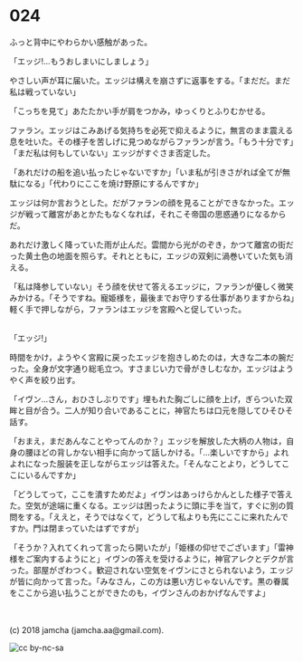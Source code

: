 # 024

ふっと背中にやわらかい感触があった。  

「エッジ!…もうおしまいにしましょう」  

やさしい声が耳に届いた。エッジは構えを崩さずに返事をする。「まだだ。まだ私は戦っていない」  

「こっちを見て」あたたかい手が肩をつかみ，ゆっくりとふりむかせる。  

ファラン。エッジはこみあげる気持ちを必死で抑えるように，無言のまま震える息を吐いた。その様子を苦しげに見つめながらファランが言う。「もう十分です」「まだ私は何もしていない」エッジがすぐさま否定した。  

「あれだけの船を追い払ったじゃないですか」「いま私が引きさがれば全てが無駄になる」「代わりにここを焼け野原にするんですか」  

エッジは何か言おうとした。だがファランの顔を見ることができなかった。エッジが戦って離宮があとかたもなくなれば，それこそ帝国の思惑通りになるからだ。  

あれだけ激しく降っていた雨が止んだ。雲間から光がのぞき，かつて離宮の街だった黄土色の地面を照らす。それとともに，エッジの双剣に渦巻いていた気も消える。  

「私は降参していない」そう顔を伏せて答えるエッジに，ファランが優しく微笑みかける。「そうですね。寵姫様を，最後までお守りする仕事がありますからね」軽く手で押しながら，ファランはエッジを宮殿へと促していった。  

<br>  
「エッジ!」  

時間をかけ，ようやく宮殿に戻ったエッジを抱きしめたのは，大きな二本の腕だった。全身が文字通り総毛立つ。すさまじい力で骨がきしむなか，エッジはようやく声を絞り出す。  

「イヴン…さん，おひさしぶりです」埋もれた胸ごしに顔を上げ，ぎらついた双眸と目が合う。二人が知り合いであることに，神官たちは口元を隠してひそひそ話す。  

「おまえ，まだあんなことやってんのか？」エッジを解放した大柄の人物は，自身の腰ほどの背しかない相手に向かって話しかける。「…楽しいですから」よれよれになった服装を正しながらエッジは答えた。「そんなことより，どうしてここにいるんですか」  

「どうしてって，ここを潰すためだよ」イヴンはあっけらかんとした様子で答えた。空気が途端に重くなる。エッジは困ったように頭に手を当て，すぐに別の質問をする。「ええと，そうではなくて，どうして私よりも先にここに来れたんですか。門は閉まっていたはずですが」  

「そうか？入れてくれって言ったら開いたが」「姫様の仰せでございます」「雷神様をご案内するようにと」イヴンの答えを受けるように，神官アレクとデクが言った。部屋がざわつく。歓迎されない空気をイヴンにさとられないよう，エッジが皆に向かって言った。「みなさん，この方は悪い方じゃないんです。黒の眷属をここから追い払うことができたのも，イヴンさんのおかげなんですよ」  

<br>  
<br>  
(c) 2018 jamcha (jamcha.aa@gmail.com).  

![cc by-nc-sa](http://i.creativecommons.org/l/by-nc-sa/4.0/88x31.png)